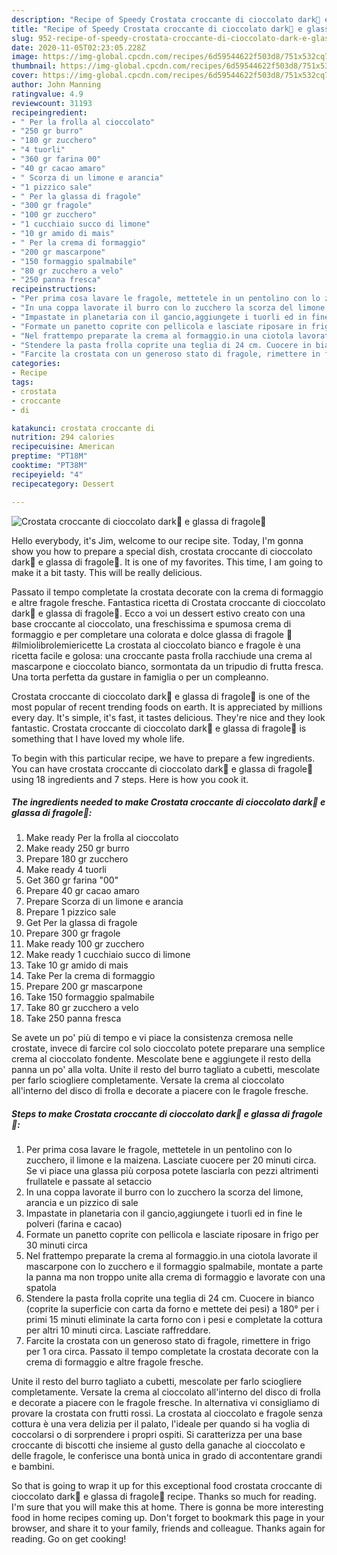 ```yaml
---
description: "Recipe of Speedy Crostata croccante di cioccolato dark🍫 e glassa di fragole🍓"
title: "Recipe of Speedy Crostata croccante di cioccolato dark🍫 e glassa di fragole🍓"
slug: 952-recipe-of-speedy-crostata-croccante-di-cioccolato-dark-e-glassa-di-fragole
date: 2020-11-05T02:23:05.228Z
image: https://img-global.cpcdn.com/recipes/6d59544622f503d8/751x532cq70/crostata-croccante-di-cioccolato-dark🍫-e-glassa-di-fragole🍓-recipe-main-photo.jpg
thumbnail: https://img-global.cpcdn.com/recipes/6d59544622f503d8/751x532cq70/crostata-croccante-di-cioccolato-dark🍫-e-glassa-di-fragole🍓-recipe-main-photo.jpg
cover: https://img-global.cpcdn.com/recipes/6d59544622f503d8/751x532cq70/crostata-croccante-di-cioccolato-dark🍫-e-glassa-di-fragole🍓-recipe-main-photo.jpg
author: John Manning
ratingvalue: 4.9
reviewcount: 31193
recipeingredient:
- " Per la frolla al cioccolato"
- "250 gr burro"
- "180 gr zucchero"
- "4 tuorli"
- "360 gr farina 00"
- "40 gr cacao amaro"
- " Scorza di un limone e arancia"
- "1 pizzico sale"
- " Per la glassa di fragole"
- "300 gr fragole"
- "100 gr zucchero"
- "1 cucchiaio succo di limone"
- "10 gr amido di mais"
- " Per la crema di formaggio"
- "200 gr mascarpone"
- "150 formaggio spalmabile"
- "80 gr zucchero a velo"
- "250 panna fresca"
recipeinstructions:
- "Per prima cosa lavare le fragole, mettetele in un pentolino con lo zucchero, il limone e la maizena. Lasciate cuocere per 20 minuti circa. Se vi piace una glassa più corposa potete lasciarla con pezzi altrimenti frullatele e passate al setaccio"
- "In una coppa lavorate il burro con lo zucchero la scorza del limone, arancia e un pizzico di sale"
- "Impastate in planetaria con il gancio,aggiungete i tuorli ed in fine le polveri (farina e cacao)"
- "Formate un panetto coprite con pellicola e lasciate riposare in frigo per 30 minuti circa"
- "Nel frattempo preparate la crema al formaggio.in una ciotola lavorate il mascarpone con lo zucchero e il formaggio spalmabile, montate a parte la panna ma non troppo unite alla crema di formaggio e lavorate con una spatola"
- "Stendere la pasta frolla coprite una teglia di 24 cm. Cuocere in bianco (coprite la superficie con carta da forno e mettete dei pesi) a 180° per i primi 15 minuti eliminate la carta forno con i pesi e completate la cottura per altri 10 minuti circa. Lasciate raffreddare."
- "Farcite la crostata con un generoso stato di fragole, rimettere in frigo per 1 ora circa. Passato il tempo completate la crostata decorate con la crema di formaggio e altre fragole fresche."
categories:
- Recipe
tags:
- crostata
- croccante
- di

katakunci: crostata croccante di 
nutrition: 294 calories
recipecuisine: American
preptime: "PT18M"
cooktime: "PT38M"
recipeyield: "4"
recipecategory: Dessert

---
```



![Crostata croccante di cioccolato dark🍫 e glassa di fragole🍓](https://img-global.cpcdn.com/recipes/6d59544622f503d8/751x532cq70/crostata-croccante-di-cioccolato-dark🍫-e-glassa-di-fragole🍓-recipe-main-photo.jpg)

Hello everybody, it's Jim, welcome to our recipe site. Today, I'm gonna show you how to prepare a special dish, crostata croccante di cioccolato dark🍫 e glassa di fragole🍓. It is one of my favorites. This time, I am going to make it a bit tasty. This will be really delicious.

Passato il tempo completate la crostata decorate con la crema di formaggio e altre fragole fresche. Fantastica ricetta di Crostata croccante di cioccolato dark🍫 e glassa di fragole🍓. Ecco a voi un dessert estivo creato con una base croccante al cioccolato, una freschissima e spumosa crema di formaggio e per completare una colorata e dolce glassa di fragole 🍓#ilmiolibrolemiericette La crostata al cioccolato bianco e fragole è una ricetta facile e golosa: una croccante pasta frolla racchiude una crema al mascarpone e cioccolato bianco, sormontata da un tripudio di frutta fresca. Una torta perfetta da gustare in famiglia o per un compleanno.

Crostata croccante di cioccolato dark🍫 e glassa di fragole🍓 is one of the most popular of recent trending foods on earth. It is appreciated by millions every day. It's simple, it's fast, it tastes delicious. They're nice and they look fantastic. Crostata croccante di cioccolato dark🍫 e glassa di fragole🍓 is something that I have loved my whole life.


To begin with this particular recipe, we have to prepare a few ingredients. You can have crostata croccante di cioccolato dark🍫 e glassa di fragole🍓 using 18 ingredients and 7 steps. Here is how you cook it.

<!--inarticleads1-->

##### The ingredients needed to make Crostata croccante di cioccolato dark🍫 e glassa di fragole🍓:

1. Make ready  Per la frolla al cioccolato
1. Make ready 250 gr burro
1. Prepare 180 gr zucchero
1. Make ready 4 tuorli
1. Get 360 gr farina &#34;00&#34;
1. Prepare 40 gr cacao amaro
1. Prepare  Scorza di un limone e arancia
1. Prepare 1 pizzico sale
1. Get  Per la glassa di fragole
1. Prepare 300 gr fragole
1. Make ready 100 gr zucchero
1. Make ready 1 cucchiaio succo di limone
1. Take 10 gr amido di mais
1. Take  Per la crema di formaggio
1. Prepare 200 gr mascarpone
1. Take 150 formaggio spalmabile
1. Take 80 gr zucchero a velo
1. Take 250 panna fresca


Se avete un po&#39; più di tempo e vi piace la consistenza cremosa nelle crostate, invece di farcire col solo cioccolato potete preparare una semplice crema al cioccolato fondente. Mescolate bene e aggiungete il resto della panna un po&#39; alla volta. Unite il resto del burro tagliato a cubetti, mescolate per farlo sciogliere completamente. Versate la crema al cioccolato all&#39;interno del disco di frolla e decorate a piacere con le fragole fresche. 

<!--inarticleads2-->

##### Steps to make Crostata croccante di cioccolato dark🍫 e glassa di fragole🍓:

1. Per prima cosa lavare le fragole, mettetele in un pentolino con lo zucchero, il limone e la maizena. Lasciate cuocere per 20 minuti circa. Se vi piace una glassa più corposa potete lasciarla con pezzi altrimenti frullatele e passate al setaccio
1. In una coppa lavorate il burro con lo zucchero la scorza del limone, arancia e un pizzico di sale
1. Impastate in planetaria con il gancio,aggiungete i tuorli ed in fine le polveri (farina e cacao)
1. Formate un panetto coprite con pellicola e lasciate riposare in frigo per 30 minuti circa
1. Nel frattempo preparate la crema al formaggio.in una ciotola lavorate il mascarpone con lo zucchero e il formaggio spalmabile, montate a parte la panna ma non troppo unite alla crema di formaggio e lavorate con una spatola
1. Stendere la pasta frolla coprite una teglia di 24 cm. Cuocere in bianco (coprite la superficie con carta da forno e mettete dei pesi) a 180° per i primi 15 minuti eliminate la carta forno con i pesi e completate la cottura per altri 10 minuti circa. Lasciate raffreddare.
1. Farcite la crostata con un generoso stato di fragole, rimettere in frigo per 1 ora circa. Passato il tempo completate la crostata decorate con la crema di formaggio e altre fragole fresche.


Unite il resto del burro tagliato a cubetti, mescolate per farlo sciogliere completamente. Versate la crema al cioccolato all&#39;interno del disco di frolla e decorate a piacere con le fragole fresche. In alternativa vi consigliamo di provare la crostata con frutti rossi. La crostata al cioccolato e fragole senza cottura è una vera delizia per il palato, l&#39;ideale per quando si ha voglia di coccolarsi o di sorprendere i propri ospiti. Si caratterizza per una base croccante di biscotti che insieme al gusto della ganache al cioccolato e delle fragole, le conferisce una bontà unica in grado di accontentare grandi e bambini. 

So that is going to wrap it up for this exceptional food crostata croccante di cioccolato dark🍫 e glassa di fragole🍓 recipe. Thanks so much for reading. I'm sure that you will make this at home. There is gonna be more interesting food in home recipes coming up. Don't forget to bookmark this page in your browser, and share it to your family, friends and colleague. Thanks again for reading. Go on get cooking!
